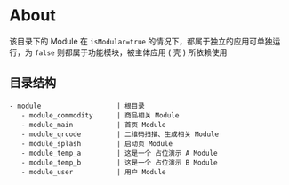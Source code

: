 # About

该目录下的 Module 在 `isModular=true` 的情况下，都属于独立的应用可单独运行，为 `false` 则都属于功能模块，被主体应用 ( 壳 ) 所依赖使用

## 目录结构

```
- module                   | 根目录
   - module_commodity      | 商品相关 Module
   - module_main           | 首页 Module
   - module_qrcode         | 二维码扫描、生成相关 Module
   - module_splash         | 启动页 Module
   - module_temp_a         | 这是一个 占位演示 A Module
   - module_temp_b         | 这是一个 占位演示 B Module
   - module_user           | 用户 Module
```